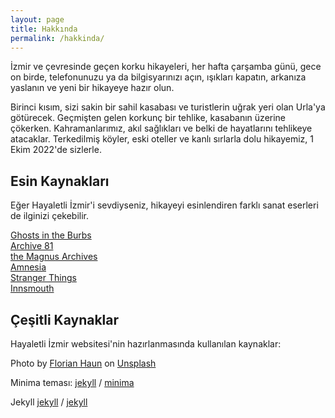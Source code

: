 ```yaml
---
layout: page
title: Hakkında
permalink: /hakkinda/
---
```


İzmir ve çevresinde geçen korku hikayeleri, her hafta çarşamba günü,
gece on birde, telefonunuzu ya da bilgisyarınızı açın, ışıkları kapatın,
arkanıza yaslanın ve yeni bir hikayeye hazır olun.

Birinci kısım, sizi sakin bir sahil kasabası ve turistlerin uğrak yeri
olan Urla'ya götürecek. Geçmişten gelen korkunç bir tehlike, kasabanın
üzerine çökerken. Kahramanlarımız, akıl sağlıkları ve belki de hayatlarını
tehlikeye atacaklar. Terkedilmiş köyler, eski oteller ve kanlı sırlarla
dolu hikayemiz, 1 Ekim 2022'de sizlerle.

<div class='inspirations-section'>

<h2>Esin Kaynakları</h2>

Eğer Hayaletli İzmir'i sevdiyseniz, hikayeyi esinlendiren
farklı sanat eserleri de ilginizi çekebilir.

<div class='inspirations-container inverse-container'>
  <div class='inspirations'>
    <div class='inspiration' id='GhostsInTheBurbs'><a href='https://www.ghostsintheburbs.com/' class='inspiration-link'>Ghosts in the Burbs</a></div>
    <div class='inspiration' id='Archive81'><a href='http://www.archive81.com/' class='inspiration-link'>Archive 81</a></div>
    <div class='inspiration' id='MagnusArchives'><a href='https://rustyquill.com/show/the-magnus-archives/' class='inspiration-link'>the Magnus Archives</a></div>
    <div class='inspiration' id='AmnesiaRebirth'><a href='https://store.steampowered.com/app/999220/Amnesia_Rebirth/' class='inspiration-link'>Amnesia</a></div>
    <div class='inspiration' id='StrangerThings'><a href='https://www.netflix.com/title/80057281' class='inspiration-link'>Stranger Things</a></div>
    <div class='inspiration' id='ShadowOverInnsmouth'><a href='https://en.wikipedia.org/wiki/The_Shadow_over_Innsmouth' class='inspiration-link'>Innsmouth</a></div>
  </div>
</div>

</div>

## Çeşitli Kaynaklar

Hayaletli İzmir websitesi'nin hazırlanmasında kullanılan
kaynaklar:

Photo by <a href="https://unsplash.com/@barrystriker?utm_source=unsplash&utm_medium=referral&utm_content=creditCopyText">Florian Haun</a> on <a href="https://unsplash.com/collections/14024125/lovecraft?utm_source=unsplash&utm_medium=referral&utm_content=creditCopyText">Unsplash</a>

Minima teması:
[jekyll][jekyll-organization] /
[minima](https://github.com/jekyll/minima)

Jekyll
[jekyll][jekyll-organization] /
[jekyll](https://github.com/jekyll/jekyll)

[jekyll-organization]: https://github.com/jekyll
